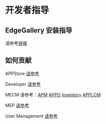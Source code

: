 开发者指导
=================

## EdgeGallery 安装指导

请参考[链接](https://gitee.com/edgegallery/platform-mgmt/blob/master/README.md)

## 如何贡献
APPStore [请参考](https://gitee.com/edgegallery/docs/blob/master/Projects/APPSTORE/AppStore_Contribution.md)

Developer [请参考](https://gitee.com/edgegallery/docs/blob/master/Projects/Developer/Developer_Contribution.md)

MECM 请参考：[APM](https://gitee.com/edgegallery/docs/blob/master/Projects/MECM/MECM_Apm_Contribution.md)  [APPO](https://gitee.com/edgegallery/docs/blob/master/Projects/MECM/MECM_Appo_Contribution.md)  [Inventory](https://gitee.com/edgegallery/docs/blob/master/Projects/MECM/MECM_Inventory_Contribution.md)  [APPLCM](https://gitee.com/edgegallery/docs/blob/master/Projects/MECM/MECM_LCM_controller_Contribution.md)

MEP [请参考](https://gitee.com/edgegallery/docs/blob/master/Projects/MEP/MEP_Contribution.md)

User Management [请参考](https://gitee.com/edgegallery/docs/blob/master/Projects/User%20Management/User_Contribution.md)